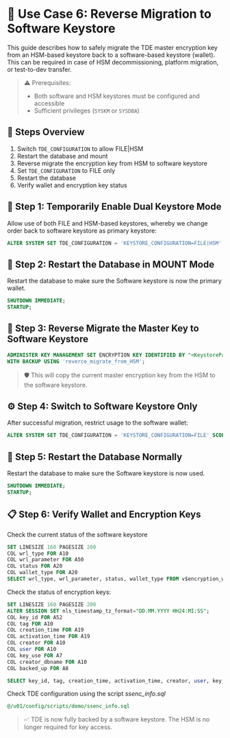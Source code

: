# 🧪 Use Case 6: Reverse Migration to Software Keystore

This guide describes how to safely migrate the TDE master encryption key from an HSM-based keystore back to a software-based keystore (wallet). This can be required in case of HSM decommissioning, platform migration, or test-to-dev transfer.

> ⚠️ Prerequisites:
>
> - Both software and HSM keystores must be configured and accessible
> - Sufficient privileges (`SYSKM` or `SYSDBA`)

## 🔄 Steps Overview

1. Switch `TDE_CONFIGURATION` to allow FILE|HSM
2. Restart the database and mount
3. Reverse migrate the encryption key from HSM to software keystore
4. Set `TDE_CONFIGURATION` to FILE only
5. Restart the database
6. Verify wallet and encryption key status

## 🔧 Step 1: Temporarily Enable Dual Keystore Mode

Allow use of both FILE and HSM-based keystores, whereby we change order back to software keystore as primary keystore:

```sql
ALTER SYSTEM SET TDE_CONFIGURATION = 'KEYSTORE_CONFIGURATION=FILE|HSM' SCOPE=SPFILE;
```

## 🔄 Step 2: Restart the Database in MOUNT Mode

Restart the database to make sure the Software keystore is now the primary wallet.

```sql
SHUTDOWN IMMEDIATE;
STARTUP;
```

## 🔁 Step 3: Reverse Migrate the Master Key to Software Keystore

```sql
ADMINISTER KEY MANAGEMENT SET ENCRYPTION KEY IDENTIFIED BY "<KeystorePassword>" REVERSE MIGRATE USING "<HSMPassword>"
WITH BACKUP USING 'reverce_migrate_from_HSM';
```

> 🛡️ This will copy the current master encryption key from the HSM to the software keystore.

## ⚙️ Step 4: Switch to Software Keystore Only

After successful migration, restrict usage to the software wallet:

```sql
ALTER SYSTEM SET TDE_CONFIGURATION = 'KEYSTORE_CONFIGURATION=FILE' SCOPE=SPFILE;
```

## 🔄 Step 5: Restart the Database Normally

Restart the database to make sure the Software keystore is now used.

```sql
SHUTDOWN IMMEDIATE;
STARTUP;
```

## 📋 Step 6: Verify Wallet and Encryption Keys

Check the current status of the software keystore

```sql
SET LINESIZE 160 PAGESIZE 200
COL wrl_type FOR A10
COL wrl_parameter FOR A50
COL status FOR A20
COL wallet_type FOR A20
SELECT wrl_type, wrl_parameter, status, wallet_type FROM v$encryption_wallet;
```

Check the status of encryption keys:

```sql
SET LINESIZE 160 PAGESIZE 200
ALTER SESSION SET nls_timestamp_tz_format="DD.MM.YYYY HH24:MI:SS";
COL key_id FOR A52
COL tag FOR A10
COL creation_time FOR A19
COL activation_time FOR A19
COL creator FOR A10
COL user FOR A10
COL key_use FOR A7
COL creator_dbname FOR A10
COL backed_up FOR A8

SELECT key_id, tag, creation_time, activation_time, creator, user, key_use, backed_up, creator_dbname FROM v$encryption_keys;
```

Check TDE configuration using the script *ssenc_info.sql*

```sql
@/u01/config/scripts/demo/ssenc_info.sql
```


> ✅ TDE is now fully backed by a software keystore. The HSM is no longer required for key access.